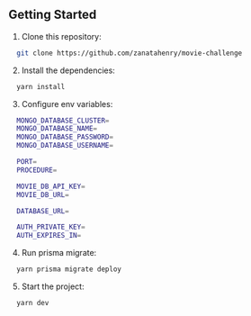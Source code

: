 ## Getting Started
1. Clone this repository:
```bash
  git clone https://github.com/zanatahenry/movie-challenge
```
2. Install the dependencies:
```bash
  yarn install
```

3. Configure env variables:
```bash
  MONGO_DATABASE_CLUSTER=
  MONGO_DATABASE_NAME=
  MONGO_DATABASE_PASSWORD=
  MONGO_DATABASE_USERNAME=

  PORT=
  PROCEDURE=

  MOVIE_DB_API_KEY=
  MOVIE_DB_URL=

  DATABASE_URL=

  AUTH_PRIVATE_KEY=
  AUTH_EXPIRES_IN=
```

4. Run prisma migrate:
```bash
  yarn prisma migrate deploy
```

5. Start the project:
```bash
  yarn dev
```